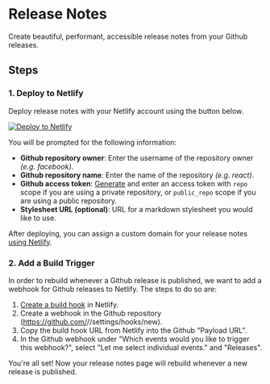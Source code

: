 # Release Notes

Create beautiful, performant, accessible release notes from your Github releases.

## Steps

### 1. Deploy to Netlify

Deploy release notes with your Netlify account using the button below.

[![Deploy to Netlify](https://www.netlify.com/img/deploy/button.svg)](https://app.netlify.com/start/deploy?repository=https://github.com/crosscompile/release-notes)

You will be prompted for the following information:

- **Github repository owner**: Enter the username of the repository owner *(e.g. facebook)*.
- **Github repository name**: Enter the name of the repository *(e.g. react)*.
- **Github access token**: [Generate](https://help.github.com/articles/creating-a-personal-access-token-for-the-command-line) and enter an access token with `repo` scope if you are using a private repository, or `public_repo` scope if you are using a public repository.
- **Stylesheet URL (optional)**: URL for a markdown stylesheet you would like to use.

After deploying, you can assign a custom domain for your release notes [using Netlify](https://www.netlify.com/docs/custom-domains/).

### 2. Add a Build Trigger

In order to rebuild whenever a Github release is published, we want to add a webhook for Github releases to Netlify. The steps to do so are:

1. [Create a build hook](https://www.netlify.com/docs/webhooks/#incoming-webhooks) in Netlify.
2. Create a webhook in the Github repository (https://github.com/<owner>/<name>/settings/hooks/new).
3. Copy the build hook URL from Netlify into the Github "Payload URL".
4. In the Github webhook under "Which events would you like to trigger this webhook?", select "Let me select individual events." and "Releases".

You're all set! Now your release notes page will rebuild whenever a new release is published.

